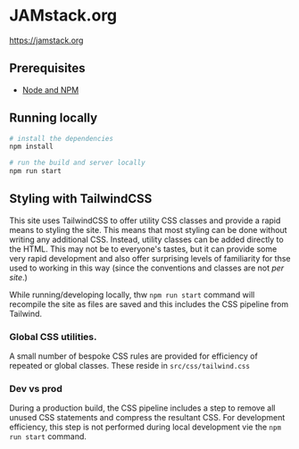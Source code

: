 # JAMstack.org

https://jamstack.org


## Prerequisites

- [Node and NPM](https://nodejs.org/)


## Running locally

```bash
# install the dependencies
npm install

# run the build and server locally
npm run start
```


## Styling with TailwindCSS

This site uses TailwindCSS to offer utility CSS classes and provide a rapid means to styling the site. This means that most styling can be done without writing any additional CSS. Instead, utility classes can be added directly to the HTML. This may not be to everyone's tastes, but it can provide some very rapid development and also offer surprising levels of familiarity for thse used to working in this way (since the conventions and classes are not _per site_.)

While running/developing locally, thw `npm run start` command will recompile the site as files are saved and this includes the CSS pipeline from Tailwind.

### Global CSS utilities.

A small number of bespoke CSS rules are provided for efficiency of repeated or global classes. These reside in `src/css/tailwind.css`

### Dev vs prod

During a production build, the CSS pipeline includes a step to remove all unused CSS statements and compress the resultant CSS. For development efficiency, this step is not performed during local development vie the `npm run start` command.

